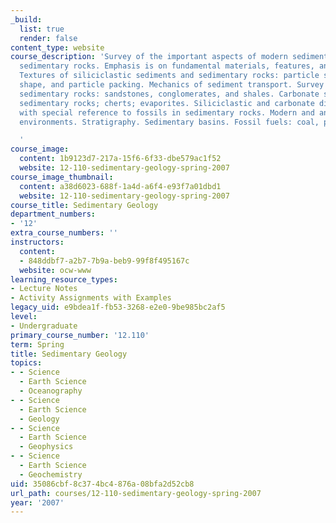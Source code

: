 ```yaml
---
_build:
  list: true
  render: false
content_type: website
course_description: 'Survey of the important aspects of modern sediments and ancient
  sedimentary rocks. Emphasis is on fundamental materials, features, and processes.
  Textures of siliciclastic sediments and sedimentary rocks: particle size, particle
  shape, and particle packing. Mechanics of sediment transport. Survey of siliciclastic
  sedimentary rocks: sandstones, conglomerates, and shales. Carbonate sediments and
  sedimentary rocks; cherts; evaporites. Siliciclastic and carbonate diagenesis. Paleontology,
  with special reference to fossils in sedimentary rocks. Modern and ancient depositional
  environments. Stratigraphy. Sedimentary basins. Fossil fuels: coal, petroleum.

  '
course_image:
  content: 1b9123d7-217a-15f6-6f33-dbe579ac1f52
  website: 12-110-sedimentary-geology-spring-2007
course_image_thumbnail:
  content: a38d6023-688f-1a4d-a6f4-e93f7a01dbd1
  website: 12-110-sedimentary-geology-spring-2007
course_title: Sedimentary Geology
department_numbers:
- '12'
extra_course_numbers: ''
instructors:
  content:
  - 848ddbf7-a2b7-7b9a-beb9-99f8f495167c
  website: ocw-www
learning_resource_types:
- Lecture Notes
- Activity Assignments with Examples
legacy_uid: e9bdea1f-fb53-3268-e2e0-9be985bc2af5
level:
- Undergraduate
primary_course_number: '12.110'
term: Spring
title: Sedimentary Geology
topics:
- - Science
  - Earth Science
  - Oceanography
- - Science
  - Earth Science
  - Geology
- - Science
  - Earth Science
  - Geophysics
- - Science
  - Earth Science
  - Geochemistry
uid: 35086cbf-8c37-4bc4-876a-08bfa2d52cb8
url_path: courses/12-110-sedimentary-geology-spring-2007
year: '2007'
---
```

